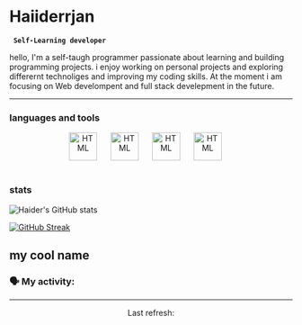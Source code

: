 # Haiiderrjan

**` Self-Learning developer`**

hello, I'm a self-taugh programmer passionate about learning and building programming projects. i enjoy working on personal projects and exploring differernt technoliges and improving my coding skills. At the moment i am focusing on Web develompent and full stack develepment in the future.

---

### languages and tools 

<p align="center">

<img alt="HTML" width="50px" style="padding-right:20px;" src="https://cdn.jsdelivr.net/gh/devicons/devicon@latest/icons/html5/html5-original.svg"/>

<img  alt="HTML" width="50px" style="padding-right:20px;" src="https://cdn.jsdelivr.net/gh/devicons/devicon@latest/icons/css3/css3-original.svg" />

<img  alt="HTML" width="50px" style="padding-right:20px;" src="https://cdn.jsdelivr.net/gh/devicons/devicon@latest/icons/javascript/javascript-original.svg" />

 <img  alt="HTML" width="50px" style="padding-right:20px;" src="https://cdn.jsdelivr.net/gh/devicons/devicon@latest/icons/java/java-original-wordmark.svg" />
</p>

#

### stats

![Haider's GitHub stats](https://github-readme-stats.vercel.app/api?username=Haiderrjan&show_icons=true&theme=tokyonight)

[![GitHub Streak](https://streak-stats.demolab.com/?user=DenverCoder1&theme=dark)](https://git.io/streak-stats)

<!-- <details>
 <summary><h3>Haider's coding journey </h3></summary>
</details> -->
 



## my cool name

### 🗣 My activity:

<!--GITHUB_ACTIVITY:{"rows": 5}-->

---

<p align="center">
  Last refresh: 
  <b><!--TIMESTAMP--></b>
</p>
          
          
          





